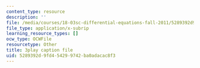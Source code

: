 ```yaml
---
content_type: resource
description: ''
file: /media/courses/18-03sc-differential-equations-fall-2011/5289392d9fd454299742ba0adacac8f3_zreI4HllD80.vtt
file_type: application/x-subrip
learning_resource_types: []
ocw_type: OCWFile
resourcetype: Other
title: 3play caption file
uid: 5289392d-9fd4-5429-9742-ba0adacac8f3
---
```

